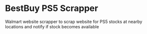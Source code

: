 # BestBuy PS5 Scrapper
Walmart website scrapper to scrap website for PS5 stocks at nearby locations and notify if stock becomes available
